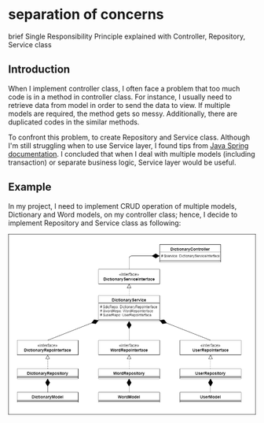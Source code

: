 # separation of concerns
brief Single Responsibility Principle explained with Controller, Repository, Service class

## Introduction

When I implement controller class, I often face a problem that too much code is in a method in controller class. For instance, I usually need to retrieve data from model in order to send the data to view. If multiple models are required, the method gets so messy. Additionally, there are duplicated codes in the similar methods.

To confront this problem, to create Repository and Service class. Although I'm still struggling when to use Service layer, I found tips from [Java Spring documentation](https://docs.spring.io/spring-roo/reference/html/architecture.html#architecture-services). I concluded that when I deal with multiple models (including transaction) or separate business logic, Service layer would be useful. 

## Example 

In my project, I need to implement CRUD operation of multiple models, Dictionary and Word models, on my controller class; hence, I decide to implement Repository and Service class as following:

![alt text](./Repo_Ser_Diagram.png?raw=true)


